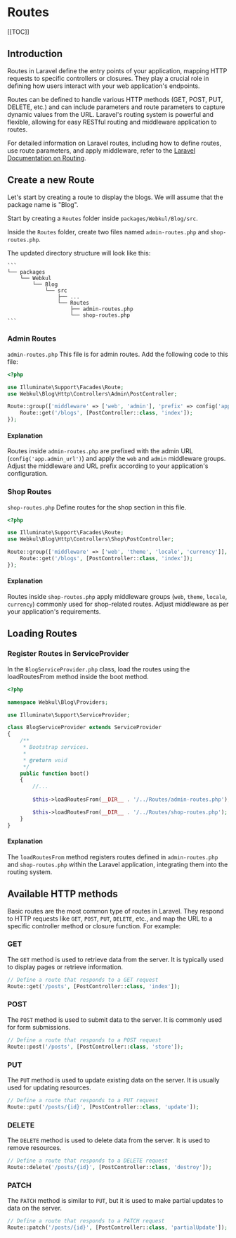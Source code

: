 # Routes

[[TOC]]

## Introduction

Routes in Laravel define the entry points of your application, mapping HTTP requests to specific controllers or closures. They play a crucial role in defining how users interact with your web application's endpoints.

Routes can be defined to handle various HTTP methods (GET, POST, PUT, DELETE, etc.) and can include parameters and route parameters to capture dynamic values from the URL. Laravel's routing system is powerful and flexible, allowing for easy RESTful routing and middleware application to routes.

For detailed information on Laravel routes, including how to define routes, use route parameters, and apply middleware, refer to the [Laravel Documentation on Routing](https://laravel.com/docs/11.x/routing).

## Create a new Route

Let's start by creating a route to display the blogs. We will assume that the package name is "Blog". 

Start by creating a `Routes` folder inside `packages/Webkul/Blog/src`.

Inside the `Routes` folder, create two files named `admin-routes.php` and `shop-routes.php`. 

The updated directory structure will look like this:

    ```
    └── packages
        └── Webkul
            └── Blog
                └── src
                    ├── ...
                    └── Routes
                        ├── admin-routes.php
                        └── shop-routes.php
    ```

### Admin Routes
`admin-routes.php` This file is for admin routes. Add the following code to this file:

  ```php
  <?php

  use Illuminate\Support\Facades\Route;
  use Webkul\Blog\Http\Controllers\Admin\PostController;

  Route::group(['middleware' => ['web', 'admin'], 'prefix' => config('app.admin_url')], function () {
      Route::get('/blogs', [PostController::class, 'index']);
  });
  ```

#### Explanation
Routes inside `admin-routes.php` are prefixed with the admin URL (`config('app.admin_url')`) and apply the `web` and `admin` middleware groups. Adjust the middleware and URL prefix according to your application's configuration.

### Shop Routes 

`shop-routes.php` Define routes for the shop section in this file.

  ```php
  <?php

  use Illuminate\Support\Facades\Route;
  use Webkul\Blog\Http\Controllers\Shop\PostController;

  Route::group(['middleware' => ['web', 'theme', 'locale', 'currency']], function () {
      Route::get('/blogs', [PostController::class, 'index']);
  });
  ```

#### Explanation

Routes inside `shop-routes.php` apply middleware groups (`web`, `theme`, `locale`, `currency`) commonly used for shop-related routes. Adjust middleware as per your application's requirements.

## Loading Routes

### Register Routes in ServiceProvider

In the `BlogServiceProvider.php` class, load the routes using the loadRoutesFrom method inside the boot method.

  ```php
  <?php

  namespace Webkul\Blog\Providers;

  use Illuminate\Support\ServiceProvider;

  class BlogServiceProvider extends ServiceProvider
  {
      /**
       * Bootstrap services.
       *
       * @return void
       */
      public function boot()
      {
          //... 
          
          $this->loadRoutesFrom(__DIR__ . '/../Routes/admin-routes.php');

          $this->loadRoutesFrom(__DIR__ . '/../Routes/shop-routes.php');
      }
  }
  ```

#### Explanation 

The `loadRoutesFrom` method registers routes defined in `admin-routes.php` and `shop-routes.php` within the Laravel application, integrating them into the routing system.

## Available HTTP methods 

Basic routes are the most common type of routes in Laravel. They respond to HTTP requests like `GET`, `POST`, `PUT`, `DELETE`, etc., and map the URL to a specific controller method or closure function. For example:

### GET

The `GET` method is used to retrieve data from the server. It is typically used to display pages or retrieve information.

```php
// Define a route that responds to a GET request
Route::get('/posts', [PostController::class, 'index']);
```
### POST

The `POST` method is used to submit data to the server. It is commonly used for form submissions.

```php
// Define a route that responds to a POST request
Route::post('/posts', [PostController::class, 'store']);
```

### PUT

The `PUT` method is used to update existing data on the server. It is usually used for updating resources.

```php
// Define a route that responds to a PUT request
Route::put('/posts/{id}', [PostController::class, 'update']);
```

### DELETE

The `DELETE` method is used to delete data from the server. It is used to remove resources.

```php
// Define a route that responds to a DELETE request
Route::delete('/posts/{id}', [PostController::class, 'destroy']);
```

### PATCH

The `PATCH` method is similar to `PUT`, but it is used to make partial updates to data on the server.

```php
// Define a route that responds to a PATCH request
Route::patch('/posts/{id}', [PostController::class, 'partialUpdate']);
```
